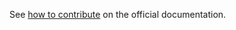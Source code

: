 See [how to contribute](https://mkdocs-macros-plugin.readthedocs.io/en/latest/contribute/) on the official documentation.
